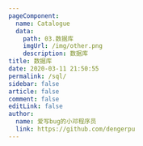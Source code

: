```yaml
---
pageComponent:
  name: Catalogue
  data:
    path: 03.数据库
    imgUrl: /img/other.png
    description: 数据库
title: 数据库
date: 2020-03-11 21:50:55
permalink: /sql/
sidebar: false
article: false
comment: false
editLink: false
author: 
  name: 爱写bug的小邓程序员
  link: https://github.com/dengerpu
---
```


